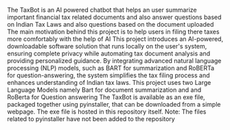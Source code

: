 The TaxBot is an AI powered chatbot that helps an user summarize important financial tax related documents and also answer questions based on Indian Tax Laws and also questions based on the document uploaded
The main motivation behind this project is to help users in filing there taxes more comfortably with the help of AI
This project introduces an AI-powered, downloadable software solution that runs locally on the user's system, ensuring complete privacy while automating tax document analysis and providing personalized guidance.
By integrating advanced natural language processing (NLP) models, such as BART for summarization and RoBERTa for question-answering, the system simplifies the tax filing process and enhances understanding of Indian tax laws.
This project uses two Large Language Models namely Bart for document summarization and and RoBerta for Question answering
The TaxBot is available as an exe file, packaged together using pyinstaller, that can be downloaded from a simple webpage. 
The exe file is hosted in this repository itself.
Note:
The files related to pyinstaller have not been added to the repository
